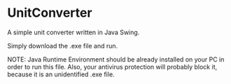 # UnitConverter
A simple unit converter written in Java Swing.

Simply download the .exe file and run.

NOTE: Java Runtime Environment should be already installed on your PC in order to run this file. Also, your antivirus protection will probably block it, because it is an unidentified .exe file.
